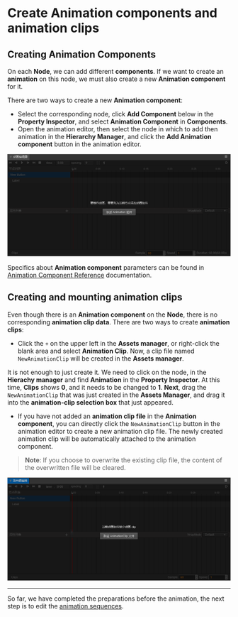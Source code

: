 # Create Animation components and animation clips

## Creating Animation Components

On each __Node__, we can add different __components__. If we want to create an __animation__ on this node, we must also create a new __Animation component__ for it.

There are two ways to create a new __Animation component__:

 - Select the corresponding node, click __Add Component__ below in the __Property Inspector__, and select __Animation Component__ in __Components__.
 - Open the animation editor, then select the node in which to add then animation in the __Hierarchy Manager__, and click the __Add Animation component__ button in the animation editor.

![add-component](animation-clip/add-component.png)

Specifics about __Animation component__ parameters can be found in [Animation Component Reference](./../../engine/animation/animation-component.md) documentation.

## Creating and mounting animation clips

Even though there is an __Animation component__ on the __Node__, there is no corresponding __animation clip data__. There are two ways to create __animation clips__:

  - Click the `+` on the upper left in the __Assets manager__, or right-click the blank area and select __Animation Clip__. Now, a clip file named `NewAnimationClip` will be created in the __Assets manager__.

It is not enough to just create it. We need to click on the node, in the __Hierachy manager__ and find __Animation__ in the __Property Inspector__. At this time, __Clips__ shows __0__, and it needs to be changed to __1__. __Next__, drag the `NewAnimationClip` that was just created in the __Assets Manager__, and drag it into the __animation-clip selection box__ that just appeared.

  - If you have not added an __animation clip file__ in the __Animation component__, you can directly click the `NewAnimationClip` button in the animation editor to create a new animation clip file. The newly created animation clip will be automatically attached to the animation component.

> **Note**: If you choose to overwrite the existing clip file, the content of the overwritten file will be cleared.

![add-clip](animation-clip/add-clip.png)

---

So far, we have completed the preparations before the animation, the next step is to edit the [animation sequences](animation-clip.md).